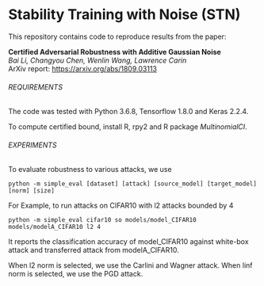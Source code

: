 # Stability Training with Noise (STN)

This repository contains code to reproduce results from the paper:

**Certified Adversarial Robustness with Additive Gaussian Noise** <br>
*Bai Li, Changyou Chen, Wenlin Wang, Lawrence Carin* <br>
ArXiv report: https://arxiv.org/abs/1809.03113

###### REQUIREMENTS

The code was tested with Python 3.6.8, Tensorflow 1.8.0 and Keras 2.2.4.

To compute certified bound, install R, rpy2 and R package *MultinomialCI*.

###### EXPERIMENTS

To evaluate robustness to various attacks, we use

```
python -m simple_eval [dataset] [attack] [source_model] [target_model] [norm] [size]
```

For Example, to run attacks on CIFAR10 with l2 attacks bounded by 4

```
python -m simple_eval cifar10 so models/model_CIFAR10 models/modelA_CIFAR10 l2 4

```

It reports the classification accuracy of model_CIFAR10 against white-box attack and transferred attack from modelA_CIFAR10.

When l2 norm is selected, we use the Carlini and Wagner attack. When linf norm is selected, we use the PGD attack.
